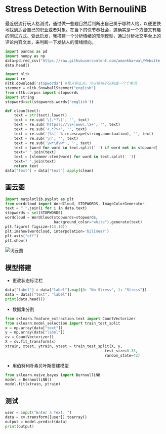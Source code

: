 # Stress Detection With BernouliNB
最近很流行玩人格测试，通过做一些题目然后判断出自己属于哪种人格，以便更快地找到适合自己的职业或者对象。在当下的快节奏社会，这确实是一个方便又有趣的测试方式。受此启发，我搭建一个分析情绪的预测模型，通过分析社交平台上的评论内容文本，来判断一下发帖人的情绪倾向。
```python
import pandas as pd
import numpy as np
data=pd.red_csv("https://raw.githubusercontent.com/amankharwal/Website-data/master/stress.csv")
data.head()
```
```python
import nltk
import re
nltk.download('stopwords') #导入停止点，可以将句子分割成一个个单词
stemmer = nltk.SnowballStemmer("english")
from nltk.corpus import stopwords
import string
stopword=set(stopwords.words('english'))

def clean(text):
    text = str(text).lower()
    text = re.sub('\[.*?\]', '', text)
    text = re.sub('https?://\S+|www\.\S+', '', text)
    text = re.sub('<.*?>+', '', text)
    text = re.sub('[%s]' % re.escape(string.punctuation), '', text)
    text = re.sub('\n', '', text)
    text = re.sub('\w*\d\w*', '', text)
    text = [word for word in text.split(' ') if word not in stopword]
    text=" ".join(text)
    text = [stemmer.stem(word) for word in text.split(' ')]
    text=" ".join(text)
    return text
data["text"] = data["text"].apply(clean)
```
## 画云图
```python
import matplotlib.pyplot as plt
from wordcloud import WordCloud, STOPWORDS, ImageColorGenerator
text = " ".join(i for i in data.text)
stopwords = set(STOPWORDS)
wordcloud = WordCloud(stopwords=stopwords, 
                      background_color="white").generate(text)
plt.figure( figsize=(15,10))
plt.imshow(wordcloud, interpolation='bilinear')
plt.axis("off")
plt.show()
```
![词云图](https://github.com/TGF-B/Stress-Detection-NB/blob/main/Figure_1.png)
## 模型搭建
  - 更改状态标注栏
  ```python
  data["label"] = data["label"].map({0: "No Stress", 1: "Stress"})
  data = data[["text", "label"]]
  print(data.head())
  ```
   - 数据集分割
   ```python
   from sklearn.feature_extraction.text import CountVectorizer
  from sklearn.model_selection import train_test_split
  x = np.array(data["text"])
  y = np.array(data["label"])
  cv = CountVectorizer()
  X = cv.fit_transform(x)
  xtrain, xtest, ytrain, ytest = train_test_split(X, y, 
                                                test_size=0.33, 
                                                random_state=42)
  ```
  - 用伯努利朴素贝叶斯搭建模型
  ```python
  from sklearn.naive_bayes import BernoulliNB
  model = BernoulliNB()
  model.fit(xtrain, ytrain)
  ```
## 测试
```python
user = input("Enter a Text: ")
data = cv.transform([user]).toarray()
output = model.predict(data)
print(output)
```
